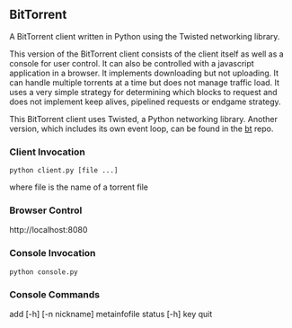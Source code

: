 ## BitTorrent

A BitTorrent client written in Python using the Twisted networking library.

This version of the BitTorrent client consists of the client itself as well as a console for user control.  It can also be controlled with a javascript application in a browser.  It implements downloading but not uploading.  It can handle multiple torrents at a time but does not manage traffic load.  It uses a very simple strategy for determining which blocks to request and does not implement keep alives, pipelined requests or endgame strategy.

This BitTorrent client uses Twisted, a Python networking library.  Another version, which includes its own event loop, can be found in the [bt](http://github.com/staceysern/bt) repo.

### Client Invocation

```
python client.py [file ...]
```
where file is the name of a torrent file

### Browser Control

http://localhost:8080

### Console Invocation

```
python console.py
```

### Console Commands

add [-h] [-n nickname] metainfofile
status [-h] key
quit
